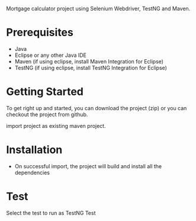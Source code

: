 Mortgage calculator project using Selenium Webdriver, TestNG and Maven. 

# Prerequisites
- Java
- Eclipse or any other Java IDE
- Maven (if using eclipse, install Maven Integration for Eclipse)
- TestNG (if using eclipse, install TestNG Integration for Eclipse)

# Getting Started
To get right up and started, you can download the project (zip) or you can checkout the project from github. 

import project as existing maven project.


# Installation
- On successful import, the project will build and install all the dependencies

# Test
Select the test to run as TestNG Test